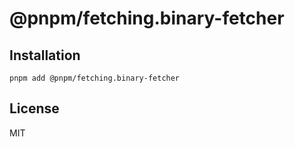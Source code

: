 # @pnpm/fetching.binary-fetcher

## Installation

```
pnpm add @pnpm/fetching.binary-fetcher
```

## License

MIT
